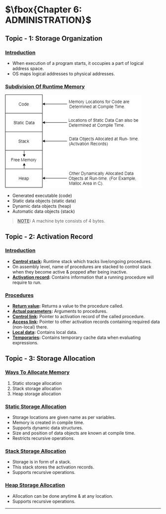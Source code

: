 # $\fbox{Chapter 6: ADMINISTRATION}$





## **Topic - 1: Storage Organization**

### <u>Introduction</u>

- When execution of a program starts, it occupies a part of logical address space.
- OS maps logical addresses to physical addresses.


### <u>Subdivision Of Runtime Memory</u>

![Runtime Memory](./media/image32.png)

- Generated executable (code)
- Static data objects (static data)
- Dynamic data objects (heap)
- Automatic data objects (stack)

>**<u>NOTE</u>:**
>A machine byte consists of 4 bytes.



## **Topic - 2: Activation Record**

### <u>Introduction</u>

- **<u>Control stack</u>:** Runtime stack which tracks live/ongoing procedures.
- On assembly level, name of procedures are stacked to control stack when they become active & popped after being inactive.
- **<u>Activation record</u>:** Contains information that a running procedure will require to run.


### <u>Procedures</u>

- **<u>Return value</u>:** Returns a value to the procedure called.
- **<u>Actual parameters</u>:** Arguments to procedures.
- **<u>Control link</u>:** Pointer to activation record of the called procedure.
- **<u>Access link</u>:** Pointer to other activation records containing required data (non-local) there.
- **<u>Local data</u>:** Contains local data.
- **<u>Temporaries</u>:** Contains temporary cache data when evaluating expressions.



## **Topic - 3: Storage Allocation**

### <u>Ways To Allocate Memory</u>

1. Static storage allocation
2. Stack storage allocation
3. Heap storage allocation


### <u>Static Storage Allocation</u>

- Storage locations are given name as per variables.
- Memory is created in compile time.
- Supports dynamic data structures.
- Size and position of data objects are known at compile time.
- Restricts recursive operations.


### <u>Stack Storage Allocation</u>

- Storage is in form of a stack.
- This stack stores the activation records.
- Supports recursive operations.


### <u>Heap Storage Allocation</u>

- Allocation can be done anytime & at any location.
- Supports recursive operations.

---
